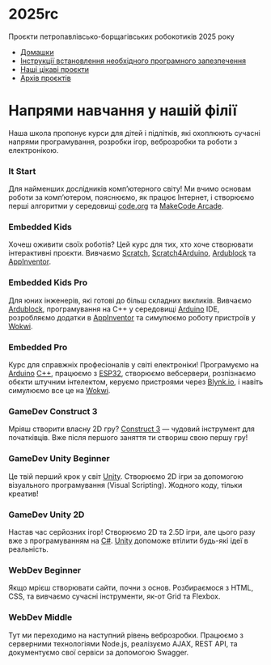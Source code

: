 # 2025rc
Проєкти петропавлівсько-борщагівських робокотиків 2025 року

- [Домашки](HW/README.md)
- [Інструкції встановлення необхідного програмного запезпечення](DOC/README.md)
- [Наші цікаві проєкти](APP/README.md)
- [Архів проєктів](root/README.md)

# Напрями навчання у нашій філії
Наша школа пропонує курси для дітей і підлітків, які охоплюють сучасні напрями програмування, розробки ігор, веброзробки та роботи з електронікою.

### It Start
Для найменших дослідників комп’ютерного світу! Ми вчимо основам роботи за комп’ютером, пояснюємо, як працює Інтернет, і створюємо перші алгоритми у середовищі [code.org](https://code.org) та [MakeCode Arcade](https://arcade.makecode.com/).

### Embedded Kids
Хочеш оживити своїх роботів? Цей курс для тих, хто хоче створювати інтерактивні проєкти. Вивчаємо [Scratch](https://scratch.mit.edu/), [Scratch4Arduino](https://s4a.cat/), [Ardublock](https://makerobot.com.ua/Ardublock) та [AppInventor](https://appinventor.mit.edu/).

### Embedded Kids Pro
Для юних інженерів, які готові до більш складних викликів. Вивчаємо [Ardublock](https://makerobot.com.ua/Ardublock), програмування на C++ у середовищі [Arduino](https://www.arduino.cc/) IDE, розробляємо додатки в [AppInventor](https://appinventor.mit.edu/) та симулюємо роботу пристроїв у [Wokwi](https://wokwi.com/).

### Embedded Pro
Курс для справжніх професіоналів у світі електроніки! Програмуємо на [Arduino](https://www.arduino.cc/) [C++](https://uk.wikipedia.org/wiki/C%2B%2B), працюємо з [ESP32](https://robostore.com.ua/ua/modul-kamery-esp32-cam-wi-fi-esp32-bluetooth-z-ov2640/), створюємо вебсервери, розпізнаємо обєкти штучним інтелектом, керуємо пристроями через [Blynk.io](https://blynk.io/), і навіть симулюємо все це на [Wokwi](https://wokwi.com/).

### GameDev Construct 3
Мріяш створити власну 2D гру? [Construct 3](https://www.construct.net/) — чудовий інструмент для початківців. Вже після першого заняття ти створиш свою першу гру!

### GameDev Unity Beginner
Це твій перший крок у світ [Unity](https://unity.com/). Створюємо 2D ігри за допомогою візуального програмування (Visual Scripting). Жодного коду, тільки креатив!

### GameDev Unity 2D
Настав час серйозних ігор! Створюємо 2D та 2.5D ігри, але цього разу вже з програмуванням на [C#](https://uk.wikipedia.org/wiki/C_Sharp). [Unity](https://unity.com/) допоможе втілити будь-які ідеї в реальність.

### WebDev Beginner
Якщо мрієш створювати сайти, почни з основ. Розбираємося з HTML, CSS, та вивчаємо сучасні інструменти, як-от Grid та Flexbox.

### WebDev Middle
Тут ми переходимо на наступний рівень веброзробки. Працюємо з серверними технологіями Node.js, реалізуємо AJAX, REST API, та документуємо свої сервіси за допомогою Swagger.

